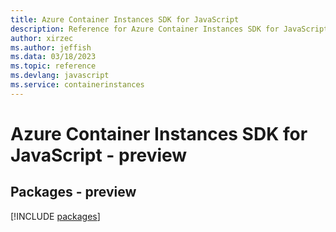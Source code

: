 ```yaml
---
title: Azure Container Instances SDK for JavaScript
description: Reference for Azure Container Instances SDK for JavaScript
author: xirzec
ms.author: jeffish
ms.data: 03/18/2023
ms.topic: reference
ms.devlang: javascript
ms.service: containerinstances
---
```

# Azure Container Instances SDK for JavaScript - preview
## Packages - preview
[!INCLUDE [packages](container-instances-index.md)]